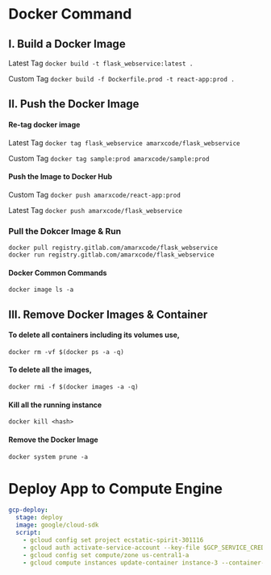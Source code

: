 # Docker Command

## I. Build a Docker Image

Latest Tag
`docker build -t flask_webservice:latest .`<br/>

Custom Tag
`docker build -f Dockerfile.prod -t react-app:prod .`<br/>

## II. Push the Docker Image

#### Re-tag docker image

Latest Tag
`docker tag flask_webservice amarxcode/flask_webservice`<br/>

Custom Tag
`docker tag sample:prod amarxcode/sample:prod`<br/>

#### Push the Image to Docker Hub
Custom Tag
`docker push amarxcode/react-app:prod`<br/>

Latest Tag
`docker push amarxcode/flask_webservice`

### Pull the Dokcer Image & Run
`docker pull registry.gitlab.com/amarxcode/flask_webservice`<br/>
`docker run registry.gitlab.com/amarxcode/flask_webservice`<br/>

#### Docker Common Commands 
`docker image ls -a`

## III. Remove Docker Images & Container

#### To delete all containers including its volumes use,
`docker rm -vf $(docker ps -a -q)`

#### To delete all the images,
`docker rmi -f $(docker images -a -q)`

#### Kill all the running instance
`docker kill <hash>`

#### Remove the Docker Image
`docker system prune -a`


# Deploy App to Compute Engine
```yaml
gcp-deploy:
  stage: deploy
  image: google/cloud-sdk
  script:
    - gcloud config set project ecstatic-spirit-301116
    - gcloud auth activate-service-account --key-file $GCP_SERVICE_CREDS
    - gcloud config set compute/zone us-central1-a
    - gcloud compute instances update-container instance-3 --container-image registry.gitlab.com/amarkum/flask-api:latest
```